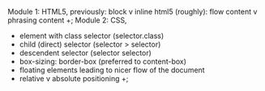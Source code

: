 Module 1: HTML5,
  previously: block v inline
  html5 (roughly): flow content v phrasing content
  +;
Module 2: CSS,
  - element with class selector (selector.class)
  - child (direct) selector (selector > selector)
  - descendent selector (selector selector)
  - box-sizing: border-box (preferred to content-box)
  - floating elements leading to nicer flow of the document
  - relative v absolute positioning
  +;
